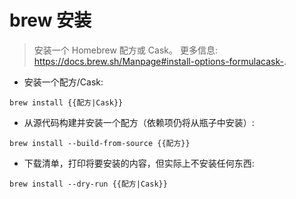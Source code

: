 # brew 安装

> 安装一个 Homebrew 配方或 Cask。
> 更多信息: <https://docs.brew.sh/Manpage#install-options-formulacask->.

- 安装一个配方/Cask:

`brew install {{配方|Cask}}`

- 从源代码构建并安装一个配方（依赖项仍将从瓶子中安装）:

`brew install --build-from-source {{配方}}`

- 下载清单，打印将要安装的内容，但实际上不安装任何东西:

`brew install --dry-run {{配方|Cask}}`